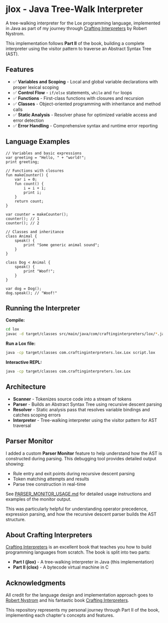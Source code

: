 # jlox - Java Tree-Walk Interpreter

A tree-walking interpreter for the Lox programming language, implemented in Java as part of my journey through [Crafting Interpreters](https://craftinginterpreters.com/) by Robert Nystrom.

This implementation follows **Part II** of the book, building a complete interpreter using the visitor pattern to traverse an Abstract Syntax Tree (AST).

## Features

- ✅ **Variables and Scoping** - Local and global variable declarations with proper lexical scoping
- ✅ **Control Flow** - `if/else` statements, `while` and `for` loops
- ✅ **Functions** - First-class functions with closures and recursion
- ✅ **Classes** - Object-oriented programming with inheritance and method calls
- ✅ **Static Analysis** - Resolver phase for optimized variable access and error detection
- ✅ **Error Handling** - Comprehensive syntax and runtime error reporting

## Language Examples

```lox
// Variables and basic expressions
var greeting = "Hello, " + "world!";
print greeting;

// Functions with closures
fun makeCounter() {
    var i = 0;
    fun count() {
        i = i + 1;
        print i;
    }
    return count;
}

var counter = makeCounter();
counter(); // 1
counter(); // 2

// Classes and inheritance
class Animal {
    speak() {
        print "Some generic animal sound";
    }
}

class Dog < Animal {
    speak() {
        print "Woof!";
    }
}

var dog = Dog();
dog.speak(); // "Woof!"
```

## Running the Interpreter

**Compile:**
```bash
cd lox
javac -d target/classes src/main/java/com/craftinginterpreters/lox/*.java
```

**Run a Lox file:**
```bash
java -cp target/classes com.craftinginterpreters.lox.Lox script.lox
```

**Interactive REPL:**
```bash
java -cp target/classes com.craftinginterpreters.lox.Lox
```

## Architecture

- **Scanner** - Tokenizes source code into a stream of tokens
- **Parser** - Builds an Abstract Syntax Tree using recursive descent parsing
- **Resolver** - Static analysis pass that resolves variable bindings and catches scoping errors
- **Interpreter** - Tree-walking interpreter using the visitor pattern for AST traversal

## Parser Monitor

I added a custom **Parser Monitor** feature to help understand how the AST is constructed during parsing. This debugging tool provides detailed output showing:

- Rule entry and exit points during recursive descent parsing
- Token matching attempts and results  
- Parse tree construction in real-time

See [PARSER_MONITOR_USAGE.md](PARSER_MONITOR_USAGE.md) for detailed usage instructions and examples of the monitor output.

This was particularly helpful for understanding operator precedence, expression parsing, and how the recursive descent parser builds the AST structure.

## About Crafting Interpreters

[Crafting Interpreters](https://craftinginterpreters.com/) is an excellent book that teaches you how to build programming languages from scratch. The book is split into two parts:

- **Part I (jlox)** - A tree-walking interpreter in Java (this implementation)
- **Part II (clox)** - A bytecode virtual machine in C

## Acknowledgments

All credit for the language design and implementation approach goes to [Robert Nystrom](https://github.com/munificent) and his fantastic book [Crafting Interpreters](https://craftinginterpreters.com/).

This repository represents my personal journey through Part II of the book, implementing each chapter's concepts and features.